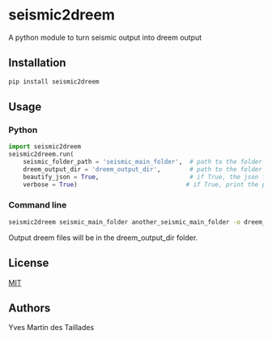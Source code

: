 # seismic2dreem
A python module to turn seismic output into dreem output

## Installation

```bash
pip install seismic2dreem
```

## Usage

### Python

```python
import seismic2dreem
seismic2dreem.run(
    seismic_folder_path = 'seismic_main_folder',  # path to the folder containing the seismic output. Can be a list of folders.
    dreem_output_dir = 'dreem_output_dir',        # path to the folder where the dreem output will be written
    beautify_json = True,                         # if True, the json files will be beautified. 10x slower and can generate bugs
    verbose = True)                              # if True, print the progress of the conversion
```

### Command line

```bash
seismic2dreem seismic_main_folder another_seismic_main_folder -o dreem_output_dir --beautify_json --verbose
```


Output dreem files will be in the dreem_output_dir folder.

## License
[MIT](https://choosealicense.com/licenses/mit/)


## Authors

Yves Martin des Taillades
